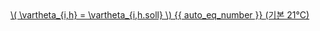 <a href="/eco2_guide_center/1.%20ECO2%20Logic%20Guide/Hee1_Equation_List.html" class="equation-link" target="_blank" rel="noopener noreferrer">
  \( \vartheta_{i,h} = \vartheta_{i,h.soll} \) {{ auto_eq_number }} <span class="note">(기본 21°C)</span>
</a>
